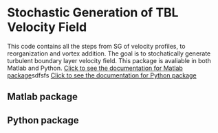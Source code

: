 # Stochastic Generation of TBL Velocity Field
This code contains all the steps from SG of velocity profiles, to reorganization and vortex addition.
The goal is to stochatically generate turbulent boundary layer velocity field.
This package is avaliable in both Matlab and Python. 
[Click to see the documentation for Matlab package](#matlab-package)sdfsfs
[Click to see the documentation for Python package](#python-package)

## Matlab package



## Python package
